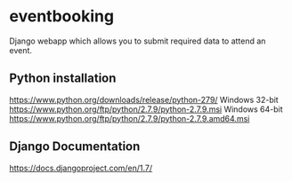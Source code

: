 # eventbooking
Django webapp which allows you to submit required data to attend an event.

## Python installation
https://www.python.org/downloads/release/python-279/
Windows 32-bit https://www.python.org/ftp/python/2.7.9/python-2.7.9.msi
Windows 64-bit https://www.python.org/ftp/python/2.7.9/python-2.7.9.amd64.msi

## Django Documentation
https://docs.djangoproject.com/en/1.7/
